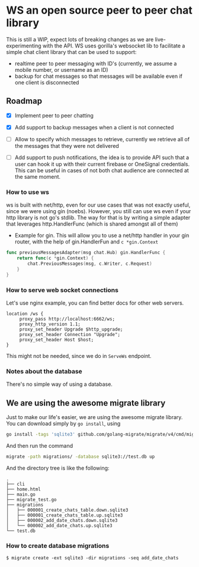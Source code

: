 # WS an open source peer to peer chat library

This is still a WIP, expect lots of breaking changes as we are live-experimenting with the API. WS uses gorilla's websocket lib to facilitate a simple chat client library that can be used to support:

- realtime peer to peer messaging with ID's (currently, we assume a mobile number, or username as an ID)
- backup for chat messages so that messages will be available even if one client is disconnected

## Roadmap

- [x] Implement peer to peer chatting
- [x] Add support to backup messages when a client is not connected
- [ ] Allow to specify which messages to retrieve, currently we retrieve all of the messages that they were not delivered
- [ ] Add support to push notifications, the idea is to provide API such that a user can hook it up with their current firebase or OneSignal credentials. This can be useful in cases of not both chat audience are connected at the same moment. 


### How to use ws

ws is built with net/http, even for our use cases that was not exactly useful, since we were using gin (noebs). However, you still can use ws even if your http library is not go's stdlib. The way for that is by writing a simple adapter that leverages http.HandlerFunc (which is shared amongst all of them)

- Example for gin. This will allow you to use a net/http handler in your gin router, with the help of gin.HandlerFun and `c *gin.Context`

``` go
func previousMessagesAdapter(msg chat.Hub) gin.HandlerFunc {
	return func(c *gin.Context) {
		chat.PreviousMessages(msg, c.Writer, c.Request)
	}
}
```

### How to serve web socket connections

Let's use nginx example, you can find better docs for other web servers.

```nginx
location /ws {
     proxy_pass http://localhost:6662/ws;
     proxy_http_version 1.1;
     proxy_set_header Upgrade $http_upgrade;
     proxy_set_header Connection "Upgrade";
     proxy_set_header Host $host;
}
```
This might not be needed, since we do in `ServeWs` endpoint.

### Notes about the database

There's no simple way of using a database.


## We are using the awesome migrate library

Just to make our life's easier, we are using the awesome migrate library. You can download simply by `go install`, using
```bash
go install -tags 'sqlite3' github.com/golang-migrate/migrate/v4/cmd/migrate@latest
```

And then run the command 

```bash
migrate -path migrations/ -database sqlite3://test.db up
```

And the directory tree is like the following:

```
.
├── cli
├── home.html
├── main.go
├── migrate_test.go
├── migrations
│   ├── 000001_create_chats_table.down.sqlite3
│   ├── 000001_create_chats_table.up.sqlite3
│   ├── 000002_add_date_chats.down.sqlite3
│   └── 000002_add_date_chats.up.sqlite3
└── test.db
```

### How to create database migrations

```shell
$ migrate create -ext sqlite3 -dir migrations -seq add_date_chats
```